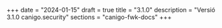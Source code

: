 +++
date        = "2024-01-15"
draft        = true 
title       = "3.1.0" 
description = "Versió 3.1.0 canigo.security"
sections    = "canigo-fwk-docs"
+++

